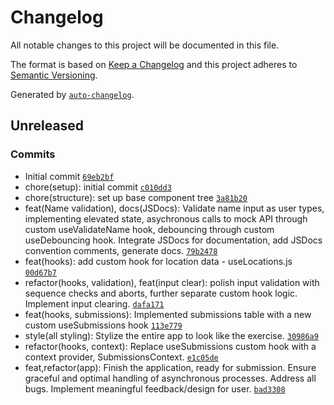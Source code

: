 # Changelog

All notable changes to this project will be documented in this file.

The format is based on [Keep a Changelog](https://keepachangelog.com/en/1.0.0/)
and this project adheres to [Semantic Versioning](https://semver.org/spec/v2.0.0.html).

Generated by [`auto-changelog`](https://github.com/CookPete/auto-changelog).

## Unreleased

### Commits

- Initial commit [`69eb2bf`](https://github.com/joshua-cornett/offline-react-accessment/commit/69eb2bf8bd2ca19302e9b8bfb9f2bfd962008566)
- chore(setup): initial commit [`c010dd3`](https://github.com/joshua-cornett/offline-react-accessment/commit/c010dd318e931c630aad70edd45c6d5d4431f46d)
- chore(structure): set up base component tree [`3a81b20`](https://github.com/joshua-cornett/offline-react-accessment/commit/3a81b2078dd54e353810ff300f9614b74271c84b)
- feat(Name validation), docs(JSDocs): Validate name input as user types, implementing elevated state, asychronous calls to mock API through custom useValidateName hook, debouncing through custom useDebouncing hook. Integrate JSDocs for documentation, add JSDocs convention comments, generate docs. [`79b2478`](https://github.com/joshua-cornett/offline-react-accessment/commit/79b2478159c677453a26b1d37a7a245a59590c8d)
- feat(hooks): add custom hook for location data - useLocations.js [`00d67b7`](https://github.com/joshua-cornett/offline-react-accessment/commit/00d67b76420621da34aa72da3fab11a9cff721e6)
- refactor(hooks, validation), feat(input clear): polish input validation with sequence checks and aborts, further separate custom hook logic. Implement input clearing. [`dafa171`](https://github.com/joshua-cornett/offline-react-accessment/commit/dafa171b2ec5f9089d98654cbe7b13e834feff9c)
- feat(hooks, submissions): Implemented submissions table with a new custom useSubmissions hook [`113e779`](https://github.com/joshua-cornett/offline-react-accessment/commit/113e7793d3840709446a6e6950f046804c2e492a)
- style(all styling): Stylize the entire app to look like the exercise. [`30986a9`](https://github.com/joshua-cornett/offline-react-accessment/commit/30986a9105ca6070ff68040a5cd4f9ec9cc3b7c7)
- refactor(hooks, context): Replace useSubmissions custom hook with a context provider, SubmissionsContext. [`e1c05de`](https://github.com/joshua-cornett/offline-react-accessment/commit/e1c05deb2084c68f11000259334dd452d9e3fbdf)
- feat,refactor(app): Finish the application, ready for submission. Ensure graceful and optimal handling of asynchronous processes. Address all bugs. Implement meaningful feedback/design for user. [`bad3308`](https://github.com/joshua-cornett/offline-react-accessment/commit/bad3308ddb20bd82996b2b95b2cf3c15cc705e02)
